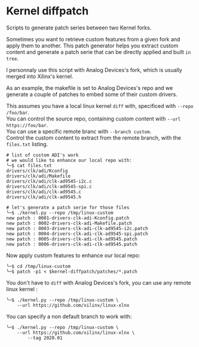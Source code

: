 # Kernel diffpatch

Scripts to generate patch series between two Kernel forks.

Sometimes you want to retrieve custom features from a given fork
and apply them to another. This patch generator helps you
extract custom content and generate a patch serie that can be
directly applied and built `in tree`.

I personnaly use this script with Analog Devices's fork,
which is usually merged into Xilinx's kernel.

As an example, the makefile is set to 
Analog Devices's repo and we generate a couple of patches to embed some of their custom drivers.  

This assumes you have a local linux kernel `diff` with, specificed with `--repo /foo/bar`.   
You can control the source repo, containing custom content with `--url https://foo/bar`.   
You can use a specific remote branc with `--branch custom`.   
Control the custom content to extract from the remote branch, with the `files.txt` listing.

```shell
# list of custom ADI's work
# we would like to enhance our local repo with:
╰─$ cat files.txt 
drivers/clk/adi/Kconfig
drivers/clk/adi/Makefile
drivers/clk/adi/clk-ad9545-i2c.c
drivers/clk/adi/clk-ad9545-spi.c
drivers/clk/adi/clk-ad9545.c
drivers/clk/adi/clk-ad9545.h

# let's generate a patch serie for those files
╰─$ ./kernel.py --repo /tmp/linux-custom
new patch : 0001-drivers-clk-adi-Kconfig.patch
new patch : 0002-drivers-clk-adi-Makefile.patch
new patch : 0003-drivers-clk-adi-clk-ad9545-i2c.patch
new patch : 0004-drivers-clk-adi-clk-ad9545-spi.patch
new patch : 0005-drivers-clk-adi-clk-ad9545.patch
new patch : 0006-drivers-clk-adi-clk-ad9545.patch
```

Now apply custom features to enhance our local repo:
```shell
╰─$ cd /tmp/linux-custom
╰─$ patch -p1 < $kernel-diffpatch/patches/*.patch
```

You don't have to `diff` with Analog Devices's fork, 
you can use any remote linux kernel :
```shell
╰─$ ./kernel.py --repo /tmp/linux-custom \
    --url https://github.com/xilinx/linux-xlnx
```

You can specify a non default branch to work with:  
```shell
╰─$ ./kernel.py --repo /tmp/linux-custom \
    --url https://github.com/xilinx/linux-xlnx \
        --tag 2020.01
```

